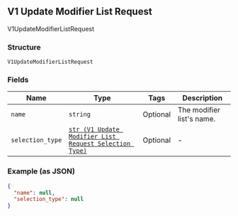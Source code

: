 ## V1 Update Modifier List Request

V1UpdateModifierListRequest

### Structure

`V1UpdateModifierListRequest`

### Fields

| Name | Type | Tags | Description |
|  --- | --- | --- | --- |
| `name` | `string` | Optional | The modifier list's name. |
| `selection_type` | [`str (V1 Update Modifier List Request Selection Type)`]($m/V1UpdateModifierListRequestSelectionType) | Optional | - |

### Example (as JSON)

```json
{
  "name": null,
  "selection_type": null
}
```

